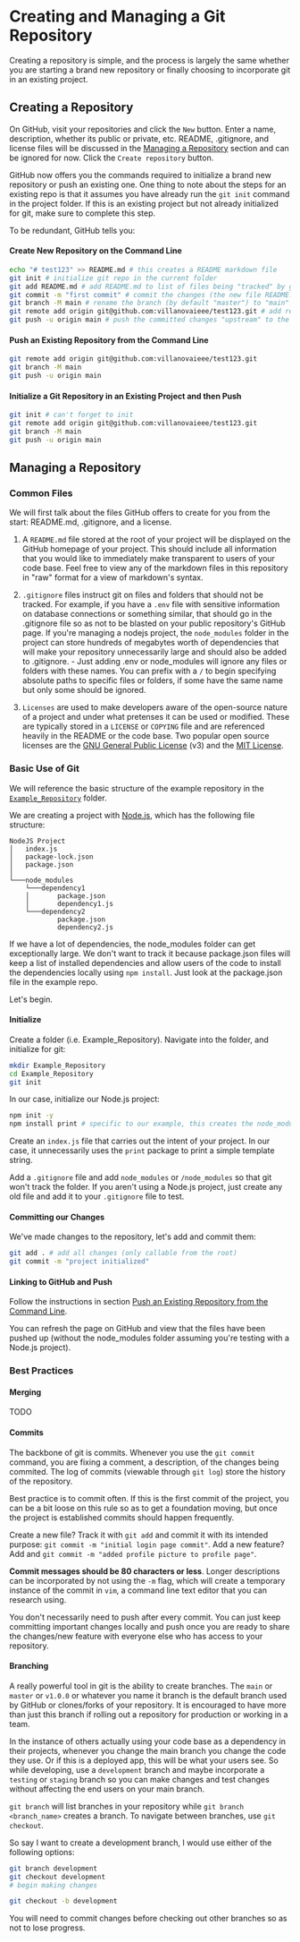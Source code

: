# Creating and Managing a Git Repository

Creating a repository is simple, and the process is largely the same whether you
are starting a brand new repository or finally choosing to incorporate git in an
existing project.

## Creating a Repository

On GitHub, visit your repositories and click the `New` button. Enter a name,
description, whether its public or private, etc. README, .gitignore, and license
files will be discussed in the [Managing a Repository](#managing-a-repository)
section and can be ignored for now. Click the `Create repository` button.

GitHub now offers you the commands required to initialize a brand new repository
or push an existing one. One thing to note about the steps for an existing repo
is that it assumes you have already run the `git init` command in the project
folder. If this is an existing project but not already initialized for git, make
sure to complete this step.

To be redundant, GitHub tells you:

#### Create New Repository on the Command Line

```bash
echo "# test123" >> README.md # this creates a README markdown file
git init # initialize git repo in the current folder
git add README.md # add README.md to list of files being "tracked" by git
git commit -m "first commit" # commit the changes (the new file README.md) to the local branch
git branch -M main # rename the branch (by default "master") to "main"
git remote add origin git@github.com:villanovaieee/test123.git # add remote "origin" to track this repository
git push -u origin main # push the committed changes "upstream" to the "main" branch of our repository stored in "origin"
```

#### Push an Existing Repository from the Command Line

```bash
git remote add origin git@github.com:villanovaieee/test123.git
git branch -M main
git push -u origin main
```

#### Initialize a Git Repository in an Existing Project and then Push

```bash
git init # can't forget to init
git remote add origin git@github.com:villanovaieee/test123.git
git branch -M main
git push -u origin main
```

## Managing a Repository

### Common Files

We will first talk about the files GitHub offers to create for you from the
start: README.md, .gitignore, and a license.

1. A `README.md` file stored at the root of your project will be displayed on the
   GitHub homepage of your project. This should include all information that you
   would like to immediately make transparent to users of your code base. Feel free
   to view any of the markdown files in this repository in "raw" format for a view
   of markdown's syntax.

2. `.gitignore` files instruct git on files and folders that should not be
   tracked. For example, if you have a `.env` file with sensitive information on
   database connections or something similar, that should go in the .gitignore file
   so as not to be blasted on your public repository's GitHub page. If you're
   managing a nodejs project, the `node_modules` folder in the project can store
   hundreds of megabytes worth of dependencies that will make your repository
   unnecessarily large and should also be added to .gitignore. - Just adding .env or node_modules will ignore any files or folders with
   these names. You can prefix with a `/` to begin specifying absolute paths to
   specific files or folders, if some have the same name but only some should
   be ignored.

3. `Licenses` are used to make developers aware of the open-source nature of a
   project and under what pretenses it can be used or modified. These are typically
   stored in a `LICENSE` or `COPYING` file and are referenced heavily in the README
   or the code base. Two popular open source licenses are
   the [GNU General Public License](https://www.gnu.org/licenses/gpl-3.0.en.html)
   (v3) and the [MIT License](https://opensource.org/licenses/MIT).

### Basic Use of Git

We will reference the basic structure of the example repository in the
[`Example_Repository`](./Example_Repository/) folder.

We are creating a project with [Node.js](https://nodejs.org/en/), which has
the following file structure:

```
NodeJS Project
│   index.js
│   package-lock.json
│   package.json
│
└───node_modules
    └───dependency1
    │       package.json
    │       dependency1.js
    └───dependency2
            package.json
            dependency2.js
```

If we have a lot of dependencies, the node_modules folder can get exceptionally
large. We don't want to track it because package.json files will keep a list of
installed dependencies and allow users of the code to install the dependencies
locally using `npm install`. Just look at the package.json file in the example
repo.

Let's begin.

#### Initialize

Create a folder (i.e. Example_Repository). Navigate into the folder, and
initialize for git:

```bash
mkdir Example_Repository
cd Example_Repository
git init
```

In our case, initialize our Node.js project:

```bash
npm init -y
npm install print # specific to our example, this creates the node_modules folder with print inside it
```

Create an `index.js` file that carries out the intent of your project. In our
case, it unnecessarily uses the `print` package to print a simple template
string.

Add a `.gitignore` file and add `node_modules` or `/node_modules` so that git
won't track the folder. If you aren't using a Node.js project, just create any
old file and add it to your `.gitignore` file to test.

#### Committing our Changes

We've made changes to the repository, let's add and commit them:

```bash
git add . # add all changes (only callable from the root)
git commit -m "project initialized"
```

#### Linking to GitHub and Push

Follow the instructions in section [Push an Existing Repository from the Command Line](#push-an-existing-repository-from-the-command-line).

You can refresh the page on GitHub and view that the files have been pushed up
(without the node_modules folder assuming you're testing with a Node.js
project).

### Best Practices

#### Merging

TODO

#### Commits

The backbone of git is commits. Whenever you use the `git commit` command, you
are fixing a comment, a description, of the changes being commited. The log of
commits (viewable through `git log`) store the history of the repository.

Best practice is to commit often. If this is the first commit of the project,
you can be a bit loose on this rule so as to get a foundation moving, but once
the project is established commits should happen frequently.

Create a new file? Track it with `git add` and commit it with its intended
purpose: `git commit -m "initial login page commit"`. Add a new feature? Add and
`git commit -m "added profile picture to profile page"`.

**Commit messages should be 80 characters or less**. Longer descriptions can be
incorporated by not using the `-m` flag, which will create a temporary instance
of the commit in `vim`, a command line text editor that you can research using.

You don't necessarily need to push after every commit. You can just keep
committing important changes locally and push once you are ready to share the
changes/new feature with everyone else who has access to your repository.

#### Branching

A really powerful tool in git is the ability to create branches. The `main` or
`master` or `v1.0.0` or whatever you name it branch is the default branch used
by GitHub or clones/forks of your repository. It is encouraged to have more than
just this branch if rolling out a repository for production or working in a
team.

In the instance of others actually using your code base as a dependency in their
projects, whenever you change the main branch you change the code they use. Or
if this is a deployed app, this will be what your users see. So while
developing, use a `development` branch and maybe incorporate a `testing` or
`staging` branch so you can make changes and test changes without affecting
the end users on your main branch.

`git branch` will list branches in your repository while
`git branch <branch_name>` creates a branch. To navigate between branches, use
`git checkout`.

So say I want to create a development branch, I would use either of the
following options:

```bash
git branch development
git checkout development
# begin making changes
```

```bash
git checkout -b development
```

You will need to commit changes before checking out other branches so as not to
lose progress.

